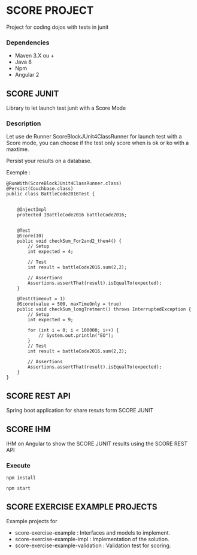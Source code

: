 # SCORE PROJECT #

Project for coding dojos with tests in junit

### Dependencies ###

* Maven 3.X ou +
* Java 8
* Npm
* Angular 2

## SCORE JUNIT ##

Library to let launch test junit with a Score Mode

### Description ###

Let use de Runner ScoreBlockJUnit4ClassRunner for launch test with a Score mode, you can choose if the test only score when is ok or ko with a maxtime.
 
Persist your results on a database.

Exemple :

```
@RunWith(ScoreBlockJUnit4ClassRunner.class)
@Persist(Couchbase.class)
public class BattleCode2016Test {


    @InjectImpl
    protected IBattleCode2016 battleCode2016;


    @Test
    @Score(10)
    public void checkSum_For2and2_then4() {
        // Setup
        int expected = 4;

        // Test
        int result = battleCode2016.sum(2,2);

        // Assertions
        Assertions.assertThat(result).isEqualTo(expected);
    }

    @Test(timeout = 1)
    @Score(value = 500, maxTimeOnly = true)
    public void checkSum_longTretment() throws InterruptedException {
        // Setup
        int expected = 9;

        for (int i = 0; i < 100000; i++) {
            // System.out.println("EO");
        }
        // Test
        int result = battleCode2016.sum(2,2);

        // Assertions
        Assertions.assertThat(result).isEqualTo(expected);
    }
}
```

## SCORE REST API ##

Spring boot application for share resuts form SCORE JUNIT

## SCORE IHM ##

IHM on Angular to show the SCORE JUNIT results using the SCORE REST API

### Execute ###

```
npm install
```
```
npm start
```

## SCORE EXERCISE EXAMPLE PROJECTS ##

Example projects for 
* score-exercise-example : Interfaces and models to implement.
* score-exercise-example-impl : Implementation of the solution.
* score-exercise-example-validation : Validation test for scoring.